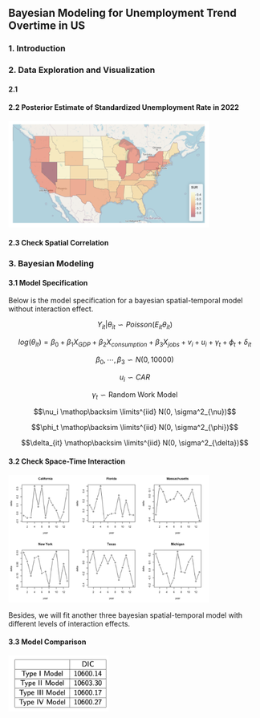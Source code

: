 ## Bayesian Modeling for Unemployment Trend Overtime in US

### 1. Introduction


### 2.  Data Exploration and Visualization

#### 2.1 

#### 2.2 Posterior Estimate of Standardized Unemployment Rate in 2022

<img src="docs/map.png" width="400" />

#### 2.3 Check Spatial Correlation

### 3. Bayesian Modeling

#### 3.1 Model Specification

Below is the model specification for a bayesian spatial-temporal model without interaction effect. 

$$Y_{it}|\theta_{it} \backsim Poisson(E_{it}\theta_{it})$$

$$log(\theta_{it}) = \beta_0 + \beta_1 X_{GDP} + \beta_2 X_{consumption} + \beta_3 X_{jobs} + v_i + u_i + \gamma_t + \phi_t + \delta_{it}$$

$$\beta_0, \cdots, \beta_3 \backsim N(0, 10000)$$

$$u_i \backsim CAR$$

$$\gamma_t \backsim \text{Random Work Model}$$

$$\nu_i \mathop\backsim \limits^{iid} N(0, \sigma^2_{\nu})$$

$$\phi_t \mathop\backsim \limits^{iid} N(0, \sigma^2_{\phi})$$

$$\delta_{it} \mathop\backsim \limits^{iid} N(0, \sigma^2_{\delta})$$

#### 3.2 Check Space-Time Interaction

<img src="docs/interact.png" width="400" />

Besides, we will fit another three bayesian spatial-temporal model with different levels of interaction effects.

#### 3.3 Model Comparison

<img src="docs/DIC.png" width="200" />

